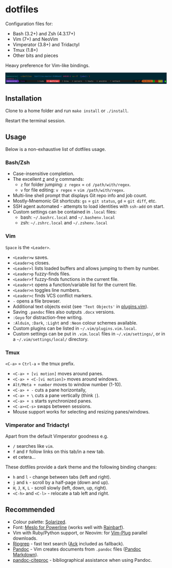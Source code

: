 # dotfiles

Configuration files for:

- Bash (3.2+) and Zsh (4.3.17+)
- Vim (7+) and NeoVim
- Vimperator (3.8+) and Tridactyl
- Tmux (1.8+)
- Other bits and pieces

Heavy preference for Vim-like bindings.

![Screenshot](docs/screenshot.png)

## Installation

Clone to a home folder and run `make install` or `./install`.

Restart the terminal session.

## Usage

Below is a non-exhaustive list of dotfiles usage.

### Bash/Zsh

- Case-insensitive completion.
- The excellent [z][] and [v][] commands:
  - `z` for folder jumping: `z regex` = `cd /path/with/regex`.
  - `v` for file editing: `v regex` = `vim /path/with/regex`.
- Multi-line shell prompt that displays Git repo info and job count.
- Mostly-Mnemonic Git shortcuts: `gs` = `git status`, `gd` = `git diff`, etc.
- SSH agent automated - attempts to load identities with `ssh-add` on start.
- Custom settings can be contained in `.local` files:
  - bash: `~/.bashrc.local` and `~/.bashenv.local`
  - zsh: `~/.zshrc.local` and `~/.zshenv.local`

[z]: https://github.com/rupa/z
[v]: https://github.com/rupa/v

### Vim

`Space` is the `<Leader>`.

- `<Leader>w` saves.
- `<Leader>q` closes.
- `<Leader>l` lists loaded buffers and allows jumping to them by number.
- `<Leader>p` fuzzy-finds files.
- `<Leader>f` fuzzy-finds functions in the current file.
- `<Leader>t` opens a function/variable list for the current file.
- `<Leader>n` toggles line numbers.
- `<Leader>c` finds VCS conflict markers.
- `-` opens a file browser.
- Additional text objects exist (see `'Text Objects'` in [plugins.vim][]).
- Saving `.pandoc` files also outputs `.docx` versions.
- `:Goyo` for distraction-free writing.
- `:Alduin`, `:Dark`, `:Light` and `:Neon` colour schemes available.
- Custom plugins can be listed in `~/.vim/plugins.vim.local`.
- Custom settings can be put in `.vim.local` files in `~/.vim/settings/`, or in
  a `~/.vim/settings/local/` directory.

[plugins.vim]: vim/plugins.vim

### Tmux

`<C-a>` = `Ctrl-a` = the tmux prefix.

- `<C-a> + [vi motion]` moves around panes.
- `<C-a> + <C-[vi motion]>` moves around windows.
- `Alt/Meta + number` moves to window number (1-10).
- `<C-a> + -` cuts a pane horizontally,
- `<C-a> + \` cuts a pane vertically (think `|`).
- `<C-a> + s` starts synchronized panes.
- `<C-a><C-s>` swaps between sessions.
- Mouse support works for selecting and resizing panes/windows.

### Vimperator and Tridactyl

Apart from the default Vimperator goodness e.g.

- `/` searches like `vim`.
- `f` and `F` follow links on this tab/in a new tab.
- et cetera...

These dotfiles provide a dark theme and the following binding changes:

- `h` and `l` - change between tabs (left and right).
- `j` and `k` - scroll by a half-page (down and up).
- `H`, `J`, `K`, `L` - scroll slowly (left, down, up, right).
- `<C-h>` and `<C-l>` - relocate a tab left and right.

## Recommended

- Colour palette: [Solarized][].
- Font: [Meslo for Powerline][] (works well with [Rainbarf][]).
- Vim with Ruby/Python support, or Neovim: for [Vim-Plug][] parallel downloads.
- [Ripgrep][] - fast text search ([Ack][] included as fallback).
- [Pandoc][] - Vim creates documents from `.pandoc` files ([Pandoc Markdown][]).
- [pandoc-citeproc][] - bibliographical assistance when using Pandoc.

[Solarized]: http://ethanschoonover.com/solarized
[Meslo for Powerline]: https://github.com/powerline/fonts
[Rainbarf]: https://github.com/creaktive/rainbarf
[Vim-Plug]: https://github.com/junegunn/vim-plug
[ripgrep]: https://github.com/BurntSushi/ripgrep
[Ack]: http://beyondgrep.com/
[Pandoc]: http://pandoc.org/
[Pandoc Markdown]: http://pandoc.org/README.html#pandocs-markdown
[pandoc-citeproc]: https://github.com/jgm/pandoc-citeproc
